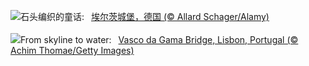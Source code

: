 ![](https://www.bing.com/th?id=OHR.EltzCastle_ZH-CN7586749377_UHD.jpg&w=1000)石头编织的童话:&nbsp;&ensp;[埃尔茨城堡，德国 (© Allard Schager/Alamy)](https://www.bing.com/th?id=OHR.EltzCastle_ZH-CN7586749377_UHD.jpg)
<br><br/>
![](https://www.bing.com/th?id=OHR.BridgeLisbon_EN-US4458392664_UHD.jpg&w=1000)From skyline to water:&nbsp;&ensp;[Vasco da Gama Bridge, Lisbon, Portugal (© Achim Thomae/Getty Images)](https://www.bing.com/th?id=OHR.BridgeLisbon_EN-US4458392664_UHD.jpg)
<br><br/>
